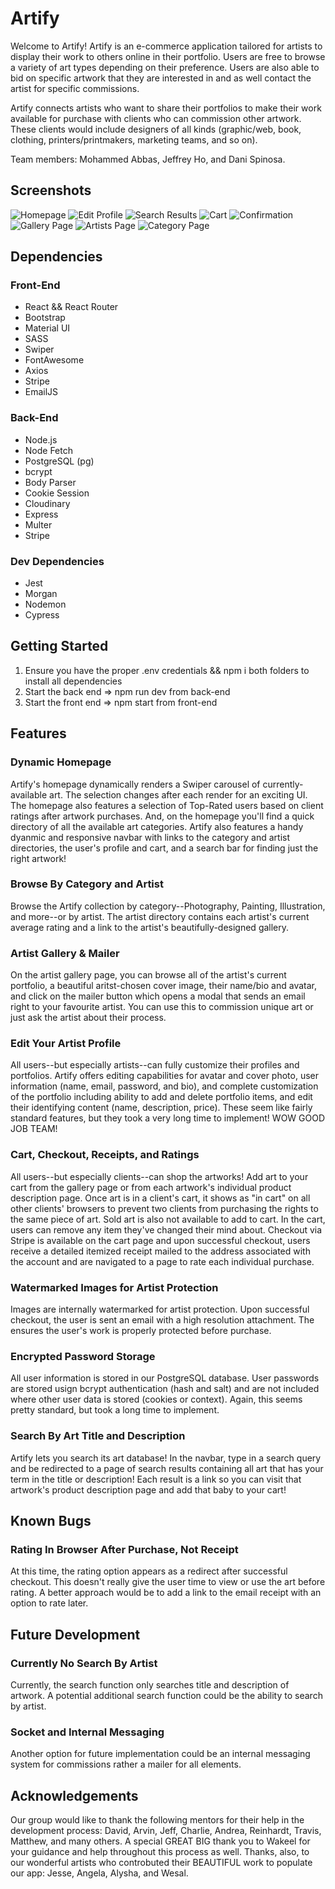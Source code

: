 # Artify

Welcome to Artify! Artify is an e-commerce application tailored for artists to display their work to others online in their portfolio. Users are free to browse a variety of art types depending on their preference. Users are also able to bid on specific artwork that they are interested in and as well contact the artist for specific commissions. 

Artify connects artists who want to share their portfolios to make their work available for purchase with clients who can commission other artwork. These clients would include designers of all kinds (graphic/web, book, clothing, printers/printmakers, marketing teams, and so on). 

Team members: Mohammed Abbas, Jeffrey Ho, and Dani Spinosa. 

## Screenshots

![Homepage](https://github.com/ynot9042/Finals/blob/master/front-end/public/images/screenshots/Homepage.png "Artify Homepage")
![Edit Profile](https://github.com/ynot9042/Finals/blob/master/front-end/public/images/screenshots/Edit.png "Artify Edit Profile Page")
![Search Results](https://github.com/ynot9042/Finals/blob/master/front-end/public/images/screenshots/Search.png "Artify Search Results for Term 'Try'")
![Cart](https://github.com/ynot9042/Finals/blob/master/front-end/public/images/screenshots/Cart.png "Artify Cart Page")
![Confirmation](https://github.com/ynot9042/Finals/blob/master/front-end/public/images/screenshots/Confirmation.png "Artify Confirmation Page After Successful Checkout")
![Gallery Page](https://github.com/ynot9042/Finals/blob/master/front-end/public/images/screenshots/Gallery.png "Artify Artist Gallery")
![Artists Page](https://github.com/ynot9042/Finals/blob/master/front-end/public/images/screenshots/Artists.png "Artify Artists Directory")
![Category Page](https://github.com/ynot9042/Finals/blob/master/front-end/public/images/screenshots/Categories.png "Artify Category Directory")


## Dependencies

### Front-End
- React && React Router
- Bootstrap
- Material UI
- SASS
- Swiper
- FontAwesome
- Axios
- Stripe
- EmailJS

### Back-End
- Node.js
- Node Fetch
- PostgreSQL (pg)
- bcrypt
- Body Parser
- Cookie Session
- Cloudinary
- Express
- Multer
- Stripe

### Dev Dependencies
- Jest
- Morgan
- Nodemon
- Cypress

## Getting Started
1. Ensure you have the proper .env credentials && npm i both folders to install all dependencies
2. Start the back end => npm run dev from back-end
3. Start the front end => npm start from front-end

## Features

### Dynamic Homepage

Artify's homepage dynamically renders a Swiper carousel of currently-available art. The selection changes after each render for an exciting UI. The homepage also features a selection of Top-Rated users based on client ratings after artwork purchases. And, on the homepage you'll find a quick directory of all the available art categories. Artify also features a handy dyanmic and responsive navbar with links to the category and artist directories, the user's profile and cart, and a search bar for finding just the right artwork! 

### Browse By Category and Artist

Browse the Artify collection by category--Photography, Painting, Illustration, and more--or by artist. The artist directory contains each artist's current average rating and a link to the artist's beautifully-designed gallery.

### Artist Gallery & Mailer

On the artist gallery page, you can browse all of the artist's current portfolio, a beautiful aritst-chosen cover image, their name/bio and avatar, and click on the mailer button which opens a modal that sends an email right to your favourite artist. You can use this to commission unique art or just ask the artist about their process. 

### Edit Your Artist Profile

All users--but especially artists--can fully customize their profiles and portfolios. Artify offers editing capabilities for avatar and cover photo, user information (name, email, password, and bio), and complete customization of the portfolio including ability to add and delete portfolio items, and edit their identifying content (name, description, price). These seem like fairly standard features, but they took a very long time to implement! WOW GOOD JOB TEAM! 

### Cart, Checkout, Receipts, and Ratings

All users--but especially clients--can shop the artworks! Add art to your cart from the gallery page or from each artwork's individual product description page. Once art is in a client's cart, it shows as "in cart" on all other clients' browsers to prevent two clients from purchasing the rights to the same piece of art. Sold art is also not available to add to cart. In the cart, users can remove any item they've changed their mind about. Checkout via Stripe is available on the cart page and upon successful checkout, users receive a detailed itemized receipt mailed to the address associated with the account and are navigated to a page to rate each individual purchase. 

### Watermarked Images for Artist Protection

Images are internally watermarked for artist protection. Upon successful checkout, the user is sent an email with a high resolution attachment. The ensures the user's work is properly protected before purchase. 

### Encrypted Password Storage

All user information is stored in our PostgreSQL database. User passwords are stored usign bcrypt authentication (hash and salt) and are not included where other user data is stored (cookies or context). Again, this seems pretty standard, but took a long time to implement. 

### Search By Art Title and Description

Artify lets you search its art database! In the navbar, type in a search query and be redirected to a page of search results containing all art that has your term in the title or description! Each result is a link so you can visit that artwork's product description page and add that baby to your cart! 

## Known Bugs

### Rating In Browser After Purchase, Not Receipt

At this time, the rating option appears as a redirect after successful checkout. This doesn't really give the user time to view or use the art before rating. A better approach would be to add a link to the email receipt with an option to rate later. 

## Future Development

### Currently No Search By Artist

Currently, the search function only searches title and description of artwork. A potential additional search function could be the ability to search by artist. 

### Socket and Internal Messaging

Another option for future implementation could be an internal messaging system for commissions rather a mailer for all elements. 

## Acknowledgements

Our group would like to thank the following mentors for their help in the development process: David, Arvin, Jeff, Charlie, Andrea, Reinhardt, Travis, Matthew, and many others. A special GREAT BIG thank you to Wakeel for your guidance and help throughout this process as well. Thanks, also, to our wonderful artists who controbuted their BEAUTIFUL work to populate our app: Jesse, Angela, Alysha, and Wesal. 
